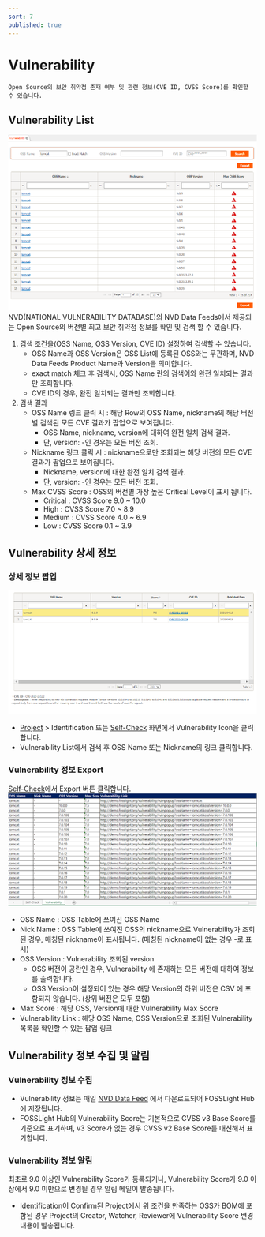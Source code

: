 ```yaml
---
sort: 7
published: true
---
```

# Vulnerability
```note
Open Source의 보안 취약점 존재 여부 및 관련 정보(CVE ID, CVSS Score)를 확인할 수 있습니다.
```
## Vulnerability List
![VulList](images/7_vul_list.png)  
NVD(NATIONAL VULNERABILITY DATABASE)의 NVD Data Feeds에서 제공되는 Open Source의 버전별 최고 보안 취약점 정보를 확인 및 검색 할 수 있습니다.  
1. 검색 조건을(OSS Name, OSS Version, CVE ID) 설정하여 검색할 수 있습니다.
    - OSS Name과 OSS Version은 OSS List에 등록된 OSS와는 무관하며, NVD Data Feeds Product Name과 Version을 의미합니다.
    - exact match 체크 후 검색시, OSS Name 란의 검색어와 완전 일치되는 결과만 조회합니다.
    - CVE ID의 경우, 완전 일치되는 결과만 조회합니다.
2. 검색 결과
    - OSS Name 링크 클릭 시 : 해당 Row의 OSS Name, nickname의 해당 버전별 검색된 모든 CVE 결과가 팝업으로 보여집니다.
        - OSS Name, nickname, version에 대하여 완전 일치 검색 결과.
        - 단, version: -인 경우는 모든 버전 조회.
    - Nickname 링크 클릭 시 : nickname으로만 조회되는 해당 버전의 모든 CVE 결과가 팝업으로 보여집니다.
        - Nickname, version에 대한 완전 일치 검색 결과.
        - 단, version: -인 경우는 모든 버전 조회.
    - Max CVSS Score : OSS의 버전별 가장 높은 Critical Level이 표시 됩니다.
        - Critical : CVSS Score 9.0 ~ 10.0
        - High : CVSS Score 7.0 ~ 8.9
        - Medium : CVSS Score 4.0 ~ 6.9
        - Low : CVSS Score 0.1 ~ 3.9

## Vulnerability 상세 정보
### 상세 정보 팝업
![VulPopUp](images/7_vul_popup.png)
- [Project](4_project.md) > Identification 또는 [Self-Check](6_self-check.md)  화면에서 Vulnerability Icon을 클릭합니다.
- Vulnerability List에서 검색 후 OSS Name 또는 Nickname의 링크 클릭합니다.

### Vulnerability 정보 Export
[Self-Check](6_self-check.md)에서 Export 버튼 클릭합니다.
![VulExport](images/7_vul_export.png)
- OSS Name : OSS Table에 쓰여진 OSS Name
- Nick Name : OSS Table에 쓰여진 OSS의 nickname으로 Vulnerability가 조회된 경우, 매칭된 nickname이 표시됩니다. (매칭된 nickname이 없는 경우 -로 표시)
- OSS Version : Vulnerability 조회된 version
    - OSS 버전이 공란인 경우, Vulnerability 에 존재하는 모든 버전에 대하여 정보를 출력합니다. 
    - OSS Version이 설정되어 있는 경우 해당 Version의 하위 버전은 CSV 에 포함되지 않습니다. (상위 버전은 모두 포함)
- Max Score : 해당 OSS, Version에 대한 Vulnerability Max Score
- Vulnerability Link : 해당 OSS Name, OSS Version으로 조회된 Vulnerability 목록을 확인할 수 있는 팝업 링크

## Vulnerability 정보 수집 및 알림
### Vulnerability 정보 수집 
- Vulnerability 정보는 매일 [NVD Data Feed](https://nvd.nist.gov/vuln/data-feeds) 에서 다운로드되어 FOSSLight Hub에 저장됩니다.
- FOSSLight Hub의 Vulnerability Score는 기본적으로 CVSS v3 Base Score를 기준으로 표기하며, v3 Score가 없는 경우 CVSS v2 Base Score를 대신해서 표기합니다.

### Vulnerability 정보 알림
최초로 9.0 이상인 Vulnerability Score가 등록되거나, Vulnerability Score가 9.0 이상에서 9.0 미만으로 변경될 경우 알림 메일이 발송됩니다.
- Identification이 Confirm된 Project에서 위 조건을 만족하는 OSS가 BOM에 포함된 경우 Project의 Creator, Watcher, Reviewer에 Vulnerability Score 변경 내용이 발송됩니다.
